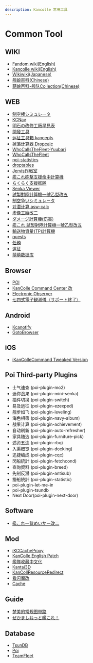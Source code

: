 ```yaml
---
description: Kancolle 常用工具
---
```


# Common Tool

## WIKI

* [Fandom wiki(English)](https://kancolle.fandom.com/wiki/KanColle_Wiki)
* [Kancolle wiki(English)](https://en.kancollewiki.net/Kancolle_Wiki)
* [Wikiwiki(Japanese)](https://wikiwiki.jp/kancolle/)
* [舰娘百科(Chinese)](https://zh.kcwiki.cn)
* [萌娘百科-舰队Collection(Chinese)](https://zh.moegirl.org.cn/%E8%88%B0%E9%98%9FCollection)

## WEB

* [制空権シミュレータ](https://noro6.github.io/kcTools/)
* [KCNav](https://kc.piro.moe/nav/#/)
* [明石の改修工廠早見表](https://akashi-list.me)
* [開發工具](https://xn--uesr8qr0rdwk.cn/kc-development-tools/)
* [远征工具箱 kancepts](https://javran.github.io/kancepts/)
* [掉落计算器 Dropcalc](https://javran.github.io/dropcalc/ggfdfdfdfd)
* [WhoCallsTheFleet-Yuubari](https://yuubari.fleet.moe)
* [WhoCallsTheFleet](http://fleet.diablohu.com)
* [poi-statistics](https://db.kcwiki.org/drop/)
* [droptables](https://fourinone41.github.io/kancolle-replay/droptables.html)
* [Jervis作戦室](https://kcjervis.github.io/jervis/#/)
* [艦これ砲撃支援命中計算機](https://yuich1.github.io/kcHitTool/)
* [らくらく支援艦隊](https://thisleaf.github.io/kancolle_support.html)
* [Senka Viewer](https://senka.su)
* [試製對陸計算機一號乙型改五](https://dube116.github.io/installation-calculator/)
* [制空争いシミュレータ](https://dque.github.io/seiku/)
* [对潜计算 asw-calc](https://javran.github.io/asw-calc/)
* [虚像工廠改二](https://dsco11.web.fc2.com)
* [ダメージ計算機(伤害)](http://kancollecalc.jp/damage.html)
* [艦これ 試製對陸計算機一號乙型改五](https://dube116.github.io/installation-calculator/)
* [輸送物資量(TP)計算機](https://thisleaf.github.io/kancolle_tp.html)
* [quests](https://tsunkit.net/quests/)
* [任務](https://richelieu-manager.net)
* [遠征](https://docs.google.com/spreadsheets/d/1bKwHBxtQhNfxE4PAzYaFlbiO_soQTFi3dG1U4nh9njs)
* [萌萌数据库](https://moe-data.github.io)

## Browser

* [POI](https://poi.moe)
* [KanColle Command Center 改](https://chrome.google.com/webstore/detail/kancolle-command-center-%E6%94%B9/hkgmldnainaglpjngpajnnjfhpdjkohh)
* [Electronic Observer](https://github.com/gre4bee/ElectronicObserver)
* [七四式電子観測儀（サポート終了）](http://electronicobserver.blog.fc2.com)

## Android

* [Kcanotify](https://swaytwig.com/kcanotify/)
* [GotoBrowser](https://github.com/antest1/GotoBrowser)

## iOS

* [iKanColleCommand Tweaked Version](https://kc2tweaked.github.io/zh/)

## Poi Third-party Plugins

* 士气速查 (poi-plugin-mo2)
* 迷你战果 (poi-plugin-mini-senka)
* 插件切换 (poi-plugin-switch)
* 易及远征 (poi-plugin-ezexped)
* 舰步如飞 (poi-plugin-leveling)
* 海色相簿 (poi-plugin-navy-album)
* 战果计算 (poi-plugin-achievement)
* 自动刷新 (poi-plugin-auto-refresher)
* 家具随选 (poi-plugin-furniture-pick)
* 述资五连 (poi-plugin-rbq)
* 入渠概览 (poi-plugin-docking)
* 迅捷编成 (poi-plugin-cqc)
* 閃船統計 (poi-plugin-fetchcond)
* 查詢資料 (poi-plugin-breed)
* 先制反潛 (poi-plugin-antisub)
* 撈船統計 (poi-plugin-statistic)
* poi-plugin-let-me-in
* poi-plugin-tsundb
* Next Door(poi-plugin-next-door)

## Software

* [艦これ一覧めいかー改二](https://github.com/kanahiron/KanColleListMakerKaini)

## Mod

* [iKCCacheProxy](https://github.com/Tibowl/KCCacheProxy)
* [KanColle English Patch](https://github.com/Oradimi/KanColle-English-Patch-KCCP)
* [艦隊收藏中文化](https://github.com/ivon852/KanColle-Traditional-Chinese-Patch)
* [Kantai3D](https://github.com/laplamgor/kantai3d)
* [KanCollResourceRedirect](https://bbs.nga.cn/read.php?tid=22561981)
* [看闪魔改](https://bbs.nga.cn/read.php?tid=28159193)
* [Cache](https://github.com/kcwiki/cache)

## Guide

* [梦美的常规图带路](https://bbs.nga.cn/read.php?tid=23451223)
* [ぜかましねっと艦これ！](https://zekamashi.net)

## Database

* [TsunDB](https://tsundb.kc3.moe)
* [Poi](https://github.com/poooi/poi-server/wiki)
* [TeamFleet](https://github.com/TeamFleet)
